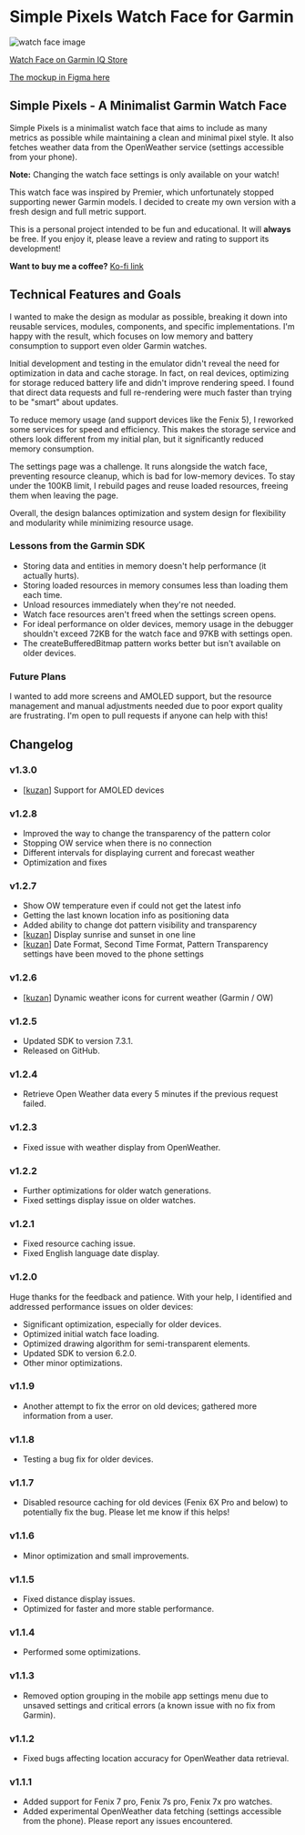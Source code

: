 # Simple Pixels Watch Face for Garmin

![watch face image](./original-assets/doc/title.jpg)

[Watch Face on Garmin IQ Store](https://apps.garmin.com/en-US/apps/21034069-9d2e-4c91-a365-e640bf6fa7b2)

[The mockup in Figma here](https://www.figma.com/design/S4uiLF7jpq9vPhYVuVB9v0/%5BShared%5D-Simple-Pixels-(Garmin-Watchface)?m=auto&t=3xz538FcJpVMS9Lc-1)

## Simple Pixels - A Minimalist Garmin Watch Face

Simple Pixels is a minimalist watch face that aims to include as many metrics as possible while maintaining a clean and minimal pixel style. It also fetches weather data from the OpenWeather service (settings accessible from your phone).

**Note:** Changing the watch face settings is only available on your watch!

This watch face was inspired by Premier, which unfortunately stopped supporting newer Garmin models. I decided to create my own version with a fresh design and full metric support.

This is a personal project intended to be fun and educational. It will **always** be free. If you enjoy it, please leave a review and rating to support its development!

**Want to buy me a coffee?**  [Ko-fi link](https://ko-fi.com/shimbabu)

## Technical Features and Goals

I wanted to make the design as modular as possible, breaking it down into reusable services, modules, components, and specific implementations. I'm happy with the result, which focuses on low memory and battery consumption to support even older Garmin watches.

Initial development and testing in the emulator didn't reveal the need for optimization in data and cache storage. In fact, on real devices, optimizing for storage reduced battery life and didn't improve rendering speed. I found that direct data requests and full re-rendering were much faster than trying to be "smart" about updates.

To reduce memory usage (and support devices like the Fenix 5), I reworked some services for speed and efficiency. This makes the storage service and others look different from my initial plan, but it significantly reduced memory consumption.

The settings page was a challenge. It runs alongside the watch face, preventing resource cleanup, which is bad for low-memory devices. To stay under the 100KB limit, I rebuild pages and reuse loaded resources, freeing them when leaving the page.

Overall, the design balances optimization and system design for flexibility and modularity while minimizing resource usage.

### Lessons from the Garmin SDK

* Storing data and entities in memory doesn't help performance (it actually hurts).
* Storing loaded resources in memory consumes less than loading them each time.
* Unload resources immediately when they're not needed.
* Watch face resources aren't freed when the settings screen opens.
* For ideal performance on older devices, memory usage in the debugger shouldn't exceed 72KB for the watch face and 97KB with settings open.
* The createBufferedBitmap pattern works better but isn't available on older devices.

### Future Plans

I wanted to add more screens and AMOLED support, but the resource management and manual adjustments needed due to poor export quality are frustrating. I'm open to pull requests if anyone can help with this!

## Changelog

### v1.3.0

* [[kuzan](https://github.com/langeyouxiang)] Support for AMOLED devices

### v1.2.8

* Improved the way to change the transparency of the pattern color
* Stopping OW service when there is no connection
* Different intervals for displaying current and forecast weather
* Optimization and fixes

### v1.2.7

* Show OW temperature even if could not get the latest info
* Getting the last known location info as positioning data
* Added ability to change dot pattern visibility and transparency
* [[kuzan](https://github.com/langeyouxiang)] Display sunrise and sunset in one line
* [[kuzan](https://github.com/langeyouxiang)] Date Format, Second Time Format, Pattern Transparency settings have been moved to the phone settings

### v1.2.6

* [[kuzan](https://github.com/langeyouxiang)] Dynamic weather icons for current weather (Garmin / OW)

### v1.2.5

* Updated SDK to version 7.3.1.
* Released on GitHub.

### v1.2.4

* Retrieve Open Weather data every 5 minutes if the previous request failed. 

### v1.2.3

* Fixed issue with weather display from OpenWeather.

### v1.2.2

* Further optimizations for older watch generations.
* Fixed settings display issue on older watches.

### v1.2.1

* Fixed resource caching issue.
* Fixed English language date display.

### v1.2.0

Huge thanks for the feedback and patience. With your help, I identified and addressed performance issues on older devices:

* Significant optimization, especially for older devices.
* Optimized initial watch face loading.
* Optimized drawing algorithm for semi-transparent elements.
* Updated SDK to version 6.2.0.
* Other minor optimizations.

### v1.1.9

* Another attempt to fix the error on old devices; gathered more information from a user.

### v1.1.8

* Testing a bug fix for older devices.

### v1.1.7

* Disabled resource caching for old devices (Fenix 6X Pro and below) to potentially fix the bug. Please let me know if this helps!

### v1.1.6

* Minor optimization and small improvements.

### v1.1.5

* Fixed distance display issues.
* Optimized for faster and more stable performance.

### v1.1.4

* Performed some optimizations.

### v1.1.3

* Removed option grouping in the mobile app settings menu due to unsaved settings and critical errors (a known issue with no fix from Garmin).

### v1.1.2

* Fixed bugs affecting location accuracy for OpenWeather data retrieval.

### v1.1.1

* Added support for Fenix 7 pro, Fenix 7s pro, Fenix 7x pro watches.
* Added experimental OpenWeather data fetching (settings accessible from the phone). Please report any issues encountered. 